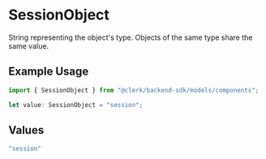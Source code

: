 # SessionObject

String representing the object's type. Objects of the same type share the same value.


## Example Usage

```typescript
import { SessionObject } from "@clerk/backend-sdk/models/components";

let value: SessionObject = "session";
```

## Values

```typescript
"session"
```
